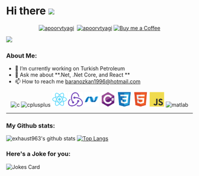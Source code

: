 # Hi there <img src="https://github.com/TheDudeThatCode/TheDudeThatCode/blob/master/Assets/Hi.gif" width="29px">
<p align="center">
<a href="https://linkedin.com/in/baran-özkan-091889151" target="blank"><img align="center" src="https://cdn.jsdelivr.net/npm/simple-icons@3.0.1/icons/linkedin.svg" alt="apoorvtyagi" height="20" width="20" /></a>&nbsp;
<a href="https://www.facebook.com/baran.ozkan.374" target="blank"><img align="center" src="https://cdn.jsdelivr.net/npm/simple-icons@3.0.1/icons/facebook.svg" alt="apoorvtyagi" height="20" width="20" /></a>
<a href="https://www.instagram.com/brnozkan"><img align="center" alt="Buy me a Coffee" width="22px" src="https://cdn.jsdelivr.net/npm/simple-icons@3.0.1/icons/instagram.svg" /></a>
</p>

![](https://camo.githubusercontent.com/992babdffd8c74a1502de375fbdf7e4d54773242/68747470733a2f2f6d656469612e67697068792e636f6d2f6d656469612f53576f536b4e36447854737a71494b4571762f67697068792e676966)

### About Me:
- 🏦  I’m currently working on Turkish Petroleum
- 💬 Ask me about **.Net, .Net Core, and React **
- 📫 How to reach me baranozkan1996@hotmail.com

<p align="center">
<img src="https://devicons.github.io/devicon/devicon.git/icons/c/c-original.svg" alt="c" width="40" height="40"/> 
<img src="https://devicons.github.io/devicon/devicon.git/icons/cplusplus/cplusplus-original.svg" alt="cplusplus" width="40" height="40"/> 
<img src="https://raw.githubusercontent.com/devicons/devicon/master/icons/react/react-original.svg" alt="react" width="40" height="40"/> 
<img src="https://raw.githubusercontent.com/devicons/devicon/master/icons/redux/redux-original.svg" alt="redux" width="40" height="40"/> 
<img src="https://raw.githubusercontent.com/devicons/devicon/master/icons/dot-net/dot-net-original.svg" alt=".NET" width="40" height="40"/> 
<img src="https://raw.githubusercontent.com/devicons/devicon/master/icons/csharp/csharp-original.svg" alt="C#" width="40" height="40"/> 
<img src="https://raw.githubusercontent.com/devicons/devicon/master/icons/css3/css3-original.svg" alt="css3" width="40" height="40"/> 
<img src="https://raw.githubusercontent.com/devicons/devicon/master/icons/html5/html5-original.svg" alt="html5" width="40" height="40"/> 
<img src="https://raw.githubusercontent.com/devicons/devicon/master/icons/javascript/javascript-original.svg" alt="js" width="40" height="40"/> 
<img src="https://upload.wikimedia.org/wikipedia/commons/thumb/2/21/Matlab_Logo.png/667px-Matlab_Logo.png" alt="matlab" width="40" height="40"/> 
</p>

---
### My Github stats:
![exhaust963's github stats](https://github-readme-stats.vercel.app/api?username=exhaust963&show_icons=true&title_color=ffc857&icon_color=8ac926&text_color=daf7dc&bg_color=151515&hide=["stars"])
[![Top Langs](https://github-readme-stats.vercel.app/api/top-langs/?username=exhaust963&layout=compact&text_color=daf7dc&bg_color=151515)](https://github.com/exhaust963/github-readme-stats)

### Here's a Joke for you:
<img src="https://readme-jokes.vercel.app/api" alt="Jokes Card" />
